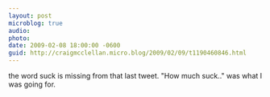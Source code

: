 ```yaml
---
layout: post
microblog: true
audio: 
photo: 
date: 2009-02-08 18:00:00 -0600
guid: http://craigmcclellan.micro.blog/2009/02/09/t1190460846.html
---
```

the word suck is missing from that last tweet. "How much suck.." was what I was going for.
